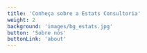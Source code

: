 ```yaml
---
title: 'Conheça sobre a Estats Consultoria'
weight: 2
background: 'images/bg_estats.jpg'
button: 'Sobre nós'
buttonLink: 'about'
---
```


